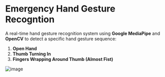 # Emergency Hand Gesture Recogntion

A real-time hand gesture recognition system using **Google MediaPipe** and **OpenCV** to detect a specific hand gesture sequence:

1. **Open Hand**
2. **Thumb Turning In**
3. **Fingers Wrapping Around Thumb (Almost Fist)**

![image](https://github.com/user-attachments/assets/cfb9ce1a-7103-45e6-bf2c-54ee8b3c4ccb)

